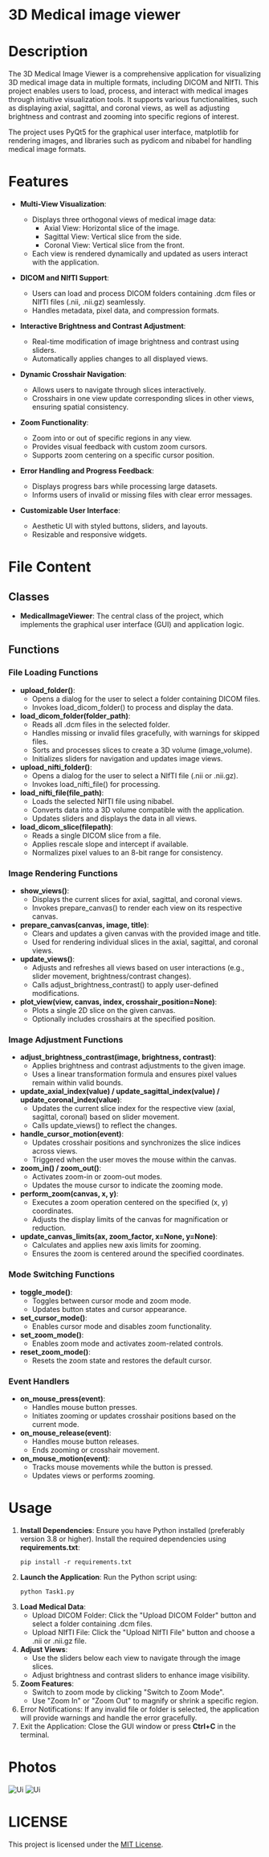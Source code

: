 # 3D Medical image viewer

# Description
The 3D Medical Image Viewer is a comprehensive application for visualizing 3D medical image data in multiple formats, including DICOM and NIfTI. This project enables users to load, process, and interact with medical images through intuitive visualization tools. It supports various functionalities, such as displaying axial, sagittal, and coronal views, as well as adjusting brightness and contrast and zooming into specific regions of interest.

The project uses PyQt5 for the graphical user interface, matplotlib for rendering images, and libraries such as pydicom and nibabel for handling medical image formats.

# Features

- **Multi-View Visualization**:
    - Displays three orthogonal views of medical image data:
        - Axial View: Horizontal slice of the image.
        - Sagittal View: Vertical slice from the side.
        - Coronal View: Vertical slice from the front.
    - Each view is rendered dynamically and updated as users interact with the application.
- **DICOM and NIfTI Support**: 
    - Users can load and process DICOM folders containing .dcm files or NIfTI files (.nii, .nii.gz) seamlessly.
    - Handles metadata, pixel data, and compression formats.
- **Interactive Brightness and Contrast Adjustment**:
    - Real-time modification of image brightness and contrast using sliders.
    - Automatically applies changes to all displayed views.
- **Dynamic Crosshair Navigation**:
    - Allows users to navigate through slices interactively.
    - Crosshairs in one view update corresponding slices in other views, ensuring spatial consistency.
- **Zoom Functionality**: 
    - Zoom into or out of specific regions in any view.
    - Provides visual feedback with custom zoom cursors.
    - Supports zoom centering on a specific cursor position.

- **Error Handling and Progress Feedback**:
    - Displays progress bars while processing large datasets.
    - Informs users of invalid or missing files with clear error messages.
- **Customizable User Interface**:
    - Aesthetic UI with styled buttons, sliders, and layouts.
    - Resizable and responsive widgets.

# File Content
## Classes
- **MedicalImageViewer**: The central class of the project, which implements the graphical user interface (GUI) and application logic.
## Functions
### File Loading Functions
- **upload_folder()**:
    - Opens a dialog for the user to select a folder containing DICOM files.
    - Invokes load_dicom_folder() to process and display the data.
- **load_dicom_folder(folder_path)**:
    - Reads all .dcm files in the selected folder.
    - Handles missing or invalid files gracefully, with warnings for skipped files.
    - Sorts and processes slices to create a 3D volume (image_volume).
    - Initializes sliders for navigation and updates image views.
- **upload_nifti_folder()**:
    - Opens a dialog for the user to select a NIfTI file (.nii or .nii.gz).
    - Invokes load_nifti_file() for processing.
- **load_nifti_file(file_path)**:
    - Loads the selected NIfTI file using nibabel.
    - Converts data into a 3D volume compatible with the application.
    - Updates sliders and displays the data in all views.
- **load_dicom_slice(filepath)**:
    - Reads a single DICOM slice from a file.
    - Applies rescale slope and intercept if available.
    - Normalizes pixel values to an 8-bit range for consistency.
### Image Rendering Functions
- **show_views()**:
    - Displays the current slices for axial, sagittal, and coronal views.
    - Invokes prepare_canvas() to render each view on its respective canvas.
- **prepare_canvas(canvas, image, title)**:
    - Clears and updates a given canvas with the provided image and title.
    - Used for rendering individual slices in the axial, sagittal, and coronal views.
- **update_views()**:
    - Adjusts and refreshes all views based on user interactions (e.g., slider movement, brightness/contrast changes).
    - Calls adjust_brightness_contrast() to apply user-defined modifications.
- **plot_view(view, canvas, index, crosshair_position=None)**:
    - Plots a single 2D slice on the given canvas.
    - Optionally includes crosshairs at the specified position.
### Image Adjustment Functions
- **adjust_brightness_contrast(image, brightness, contrast)**:
    - Applies brightness and contrast adjustments to the given image.
    - Uses a linear transformation formula and ensures pixel values remain within valid bounds.
- **update_axial_index(value) / update_sagittal_index(value) / update_coronal_index(value)**:
    - Updates the current slice index for the respective view (axial, sagittal, coronal) based on slider movement.
    - Calls update_views() to reflect the changes.
- **handle_cursor_motion(event)**:
    - Updates crosshair positions and synchronizes the slice indices across views.
    - Triggered when the user moves the mouse within the canvas.
- **zoom_in() / zoom_out()**:
    - Activates zoom-in or zoom-out modes.
    - Updates the mouse cursor to indicate the zooming mode.
- **perform_zoom(canvas, x, y)**:
    - Executes a zoom operation centered on the specified (x, y) coordinates.
    - Adjusts the display limits of the canvas for magnification or reduction.
- **update_canvas_limits(ax, zoom_factor, x=None, y=None)**:
    - Calculates and applies new axis limits for zooming.
    - Ensures the zoom is centered around the specified coordinates.
### Mode Switching Functions
- **toggle_mode()**:
    - Toggles between cursor mode and zoom mode.
    - Updates button states and cursor appearance.
- **set_cursor_mode()**:
    - Enables cursor mode and disables zoom functionality.
- **set_zoom_mode()**:
    - Enables zoom mode and activates zoom-related controls.
- **reset_zoom_mode()**:
    - Resets the zoom state and restores the default cursor.
### Event Handlers
- **on_mouse_press(event)**:
    - Handles mouse button presses.
    - Initiates zooming or updates crosshair positions based on the current mode.
- **on_mouse_release(event)**:
    - Handles mouse button releases.
    - Ends zooming or crosshair movement.
- **on_mouse_motion(event)**:
    - Tracks mouse movements while the button is pressed.
    - Updates views or performs zooming.
# Usage
1. **Install Dependencies**: Ensure you have Python installed (preferably version 3.8 or higher). Install the required dependencies using **requirements.txt**:
    ``` 
    pip install -r requirements.txt
    ```
2. **Launch the Application**: Run the Python script using:
    ``` 
    python Task1.py 
    ```
3. **Load Medical Data**:
    - Upload DICOM Folder: Click the "Upload DICOM Folder" button and select a folder containing .dcm files.
    - Upload NIfTI File: Click the "Upload NIfTI File" button and choose a .nii or .nii.gz file.
4. **Adjust Views**:
    - Use the sliders below each view to navigate through the image slices.
    - Adjust brightness and contrast sliders to enhance image visibility.
5. **Zoom Features**:
    - Switch to zoom mode by clicking "Switch to Zoom Mode".
    - Use "Zoom In" or "Zoom Out" to magnify or shrink a specific region.
6. Error Notifications: If any invalid file or folder is selected, the application will provide warnings and handle the error gracefully.
7. Exit the Application: Close the GUI window or press **Ctrl+C** in the terminal.
# Photos
![Ui](/photos/screen1.png "Ui of the program")
![Ui](/photos/screen2.png "Another UI of the program")

# LICENSE
This project is licensed under the [MIT License](../LICENSE.txt).




    


